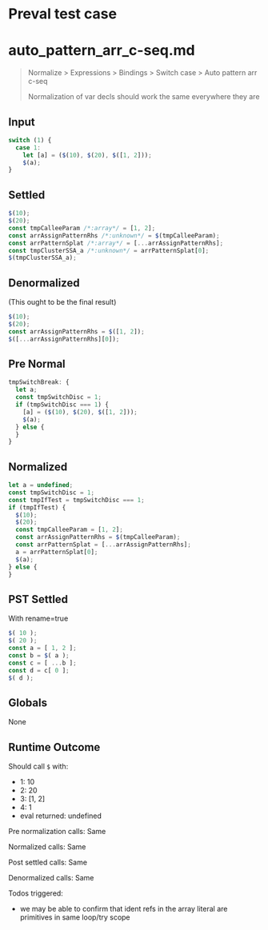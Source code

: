 # Preval test case

# auto_pattern_arr_c-seq.md

> Normalize > Expressions > Bindings > Switch case > Auto pattern arr c-seq
>
> Normalization of var decls should work the same everywhere they are

## Input

`````js filename=intro
switch (1) {
  case 1:
    let [a] = ($(10), $(20), $([1, 2]));
    $(a);
}
`````

## Settled


`````js filename=intro
$(10);
$(20);
const tmpCalleeParam /*:array*/ = [1, 2];
const arrAssignPatternRhs /*:unknown*/ = $(tmpCalleeParam);
const arrPatternSplat /*:array*/ = [...arrAssignPatternRhs];
const tmpClusterSSA_a /*:unknown*/ = arrPatternSplat[0];
$(tmpClusterSSA_a);
`````

## Denormalized
(This ought to be the final result)

`````js filename=intro
$(10);
$(20);
const arrAssignPatternRhs = $([1, 2]);
$([...arrAssignPatternRhs][0]);
`````

## Pre Normal


`````js filename=intro
tmpSwitchBreak: {
  let a;
  const tmpSwitchDisc = 1;
  if (tmpSwitchDisc === 1) {
    [a] = ($(10), $(20), $([1, 2]));
    $(a);
  } else {
  }
}
`````

## Normalized


`````js filename=intro
let a = undefined;
const tmpSwitchDisc = 1;
const tmpIfTest = tmpSwitchDisc === 1;
if (tmpIfTest) {
  $(10);
  $(20);
  const tmpCalleeParam = [1, 2];
  const arrAssignPatternRhs = $(tmpCalleeParam);
  const arrPatternSplat = [...arrAssignPatternRhs];
  a = arrPatternSplat[0];
  $(a);
} else {
}
`````

## PST Settled
With rename=true

`````js filename=intro
$( 10 );
$( 20 );
const a = [ 1, 2 ];
const b = $( a );
const c = [ ...b ];
const d = c[ 0 ];
$( d );
`````

## Globals

None

## Runtime Outcome

Should call `$` with:
 - 1: 10
 - 2: 20
 - 3: [1, 2]
 - 4: 1
 - eval returned: undefined

Pre normalization calls: Same

Normalized calls: Same

Post settled calls: Same

Denormalized calls: Same

Todos triggered:
- we may be able to confirm that ident refs in the array literal are primitives in same loop/try scope
